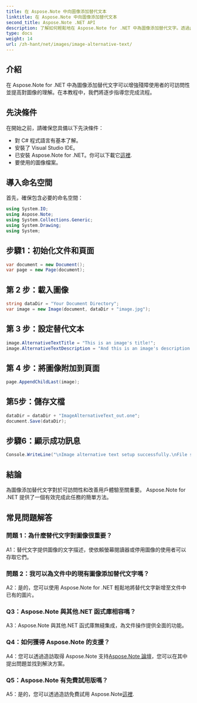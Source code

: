 ```yaml
---
title: 在 Aspose.Note 中向圖像添加替代文本
linktitle: 在 Aspose.Note 中向圖像添加替代文本
second_title: Aspose.Note .NET API
description: 了解如何輕鬆地在 Aspose.Note for .NET 中為圖像添加替代文字。透過此逐步指南增強可訪問性並改善使用者體驗。
type: docs
weight: 14
url: /zh-hant/net/images/image-alternative-text/
---
```

## 介紹

在 Aspose.Note for .NET 中為圖像添加替代文字可以增強殘障使用者的可訪問性並提高對圖像的理解。在本教程中，我們將逐步指導您完成流程。

## 先決條件

在開始之前，請確保您具備以下先決條件：

- 對 C# 程式語言有基本了解。
- 安裝了 Visual Studio IDE。
- 已安裝 Aspose.Note for .NET。你可以下載它[這裡](https://releases.aspose.com/note/net/).
- 要使用的圖像檔案。

## 導入命名空間

首先，確保包含必要的命名空間：

```csharp
using System.IO;
using Aspose.Note;
using System.Collections.Generic;
using System.Drawing;
using System;
```

## 步驟1：初始化文件和頁面

```csharp
var document = new Document();
var page = new Page(document);
```

## 第 2 步：載入圖像

```csharp
string dataDir = "Your Document Directory";
var image = new Image(document, dataDir + "image.jpg");
```

## 第 3 步：設定替代文本

```csharp
image.AlternativeTextTitle = "This is an image's title!";
image.AlternativeTextDescription = "And this is an image's description!";
```

## 第 4 步：將圖像附加到頁面

```csharp
page.AppendChildLast(image);
```

## 第5步：儲存文檔

```csharp
dataDir = dataDir + "ImageAlternativeText_out.one";
document.Save(dataDir);
```

## 步驟6：顯示成功訊息

```csharp
Console.WriteLine("\nImage alternative text setup successfully.\nFile saved at " + dataDir); 
```

## 結論

為圖像添加替代文字對於可訪問性和改善用戶體驗至關重要。 Aspose.Note for .NET 提供了一個有效完成此任務的簡單方法。

## 常見問題解答

### 問題 1：為什麼替代文字對圖像很重要？

A1：替代文字提供圖像的文字描述，使依賴螢幕閱讀器或停用圖像的使用者可以存取它們。

### 問題 2：我可以為文件中的現有圖像添加替代文字嗎？

A2：是的，您可以使用 Aspose.Note for .NET 輕鬆地將替代文字新增至文件中已有的圖片。

### Q3：Aspose.Note 與其他.NET 函式庫相容嗎？

A3：Aspose.Note 與其他.NET 函式庫無縫集成，為文件操作提供全面的功能。

### Q4：如何獲得 Aspose.Note 的支援？

A4：您可以透過造訪取得 Aspose.Note 支持[Aspose.Note 論壇](https://forum.aspose.com/c/note/28)，您可以在其中提出問題並找到解決方案。

### Q5：Aspose.Note 有免費試用版嗎？

 A5：是的，您可以透過造訪免費試用 Aspose.Note[這裡](https://releases.aspose.com/).